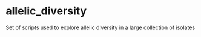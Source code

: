# allelic_diversity
Set of scripts used to explore allelic diversity in a large collection of isolates
